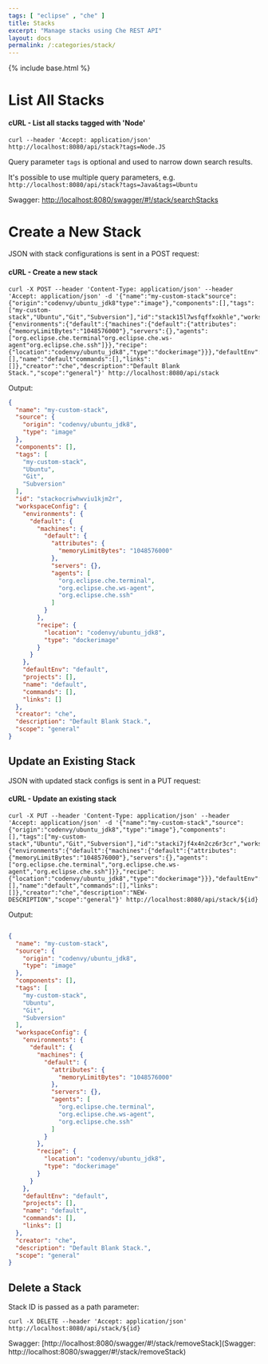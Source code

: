 ```yaml
---
tags: [ "eclipse" , "che" ]
title: Stacks
excerpt: "Manage stacks using Che REST API"
layout: docs
permalink: /:categories/stack/
---
```

{% include base.html %}

# List All Stacks

#### cURL - List all stacks tagged with 'Node'
```shell  
curl --header 'Accept: application/json' http://localhost:8080/api/stack?tags=Node.JS
```

Query parameter `tags` is optional and used to narrow down search results.

It's possible to use multiple query parameters, e.g. `http://localhost:8080/api/stack?tags=Java&tags=Ubuntu`

Swagger: [http://localhost:8080/swagger/#!/stack/searchStacks](http://localhost:8080/swagger/#!/stack/searchStacks)


# Create a New Stack

JSON with stack configurations is sent in a POST request:

#### cURL - Create a new stack
```shell  
curl -X POST --header 'Content-Type: application/json' --header 'Accept: application/json' -d '{"name":"my-custom-stack"source":{"origin":"codenvy/ubuntu_jdk8"type":"image"},"components":[],"tags":["my-custom-stack","Ubuntu","Git","Subversion"],"id":"stack15l7wsfqffxokhle","workspaceConfig":{"environments":{"default":{"machines":{"default":{"attributes":{"memoryLimitBytes":"1048576000"},"servers":{},"agents":["org.eclipse.che.terminal"org.eclipse.che.ws-agent"org.eclipse.che.ssh"]}},"recipe":{"location":"codenvy/ubuntu_jdk8","type":"dockerimage"}}},"defaultEnv":"default","projects":[],"name":"default"commands":[],"links":[]},"creator":"che","description":"Default Blank Stack.","scope":"general"}' http://localhost:8080/api/stack

```
Output:
```json  
{
  "name": "my-custom-stack",
  "source": {
    "origin": "codenvy/ubuntu_jdk8",
    "type": "image"
  },
  "components": [],
  "tags": [
    "my-custom-stack",
    "Ubuntu",
    "Git",
    "Subversion"
  ],
  "id": "stackocriwhwviu1kjm2r",
  "workspaceConfig": {
    "environments": {
      "default": {
        "machines": {
          "default": {
            "attributes": {
              "memoryLimitBytes": "1048576000"
            },
            "servers": {},
            "agents": [
              "org.eclipse.che.terminal",
              "org.eclipse.che.ws-agent",
              "org.eclipse.che.ssh"
            ]
          }
        },
        "recipe": {
          "location": "codenvy/ubuntu_jdk8",
          "type": "dockerimage"
        }
      }
    },
    "defaultEnv": "default",
    "projects": [],
    "name": "default",
    "commands": [],
    "links": []
  },
  "creator": "che",
  "description": "Default Blank Stack.",
  "scope": "general"
}
```


## Update an Existing Stack

JSON with updated stack configs is sent in a PUT request:

#### cURL - Update an existing stack
```shell  
curl -X PUT --header 'Content-Type: application/json' --header 'Accept: application/json' -d '{"name":"my-custom-stack","source":{"origin":"codenvy/ubuntu_jdk8","type":"image"},"components":[],"tags":["my-custom-stack","Ubuntu","Git","Subversion"],"id":"stacki7jf4x4n2cz6r3cr","workspaceConfig":{"environments":{"default":{"machines":{"default":{"attributes":{"memoryLimitBytes":"1048576000"},"servers":{},"agents":["org.eclipse.che.terminal","org.eclipse.che.ws-agent","org.eclipse.che.ssh"]}},"recipe":{"location":"codenvy/ubuntu_jdk8","type":"dockerimage"}}},"defaultEnv":"default","projects":[],"name":"default","commands":[],"links":[]},"creator":"che","description":"NEW-DESCRIPTION","scope":"general"}' http://localhost:8080/api/stack/${id}
```


Output:
```json  

{
  "name": "my-custom-stack",
  "source": {
    "origin": "codenvy/ubuntu_jdk8",
    "type": "image"
  },
  "components": [],
  "tags": [
    "my-custom-stack",
    "Ubuntu",
    "Git",
    "Subversion"
  ],
  "workspaceConfig": {
    "environments": {
      "default": {
        "machines": {
          "default": {
            "attributes": {
              "memoryLimitBytes": "1048576000"
            },
            "servers": {},
            "agents": [
              "org.eclipse.che.terminal",
              "org.eclipse.che.ws-agent",
              "org.eclipse.che.ssh"
            ]
          }
        },
        "recipe": {
          "location": "codenvy/ubuntu_jdk8",
          "type": "dockerimage"
        }
      }
    },
    "defaultEnv": "default",
    "projects": [],
    "name": "default",
    "commands": [],
    "links": []
  },
  "creator": "che",
  "description": "Default Blank Stack.",
  "scope": "general"
}
```


## Delete a Stack

Stack ID is passed as a path parameter:
```shell  
curl -X DELETE --header 'Accept: application/json' http://localhost:8080/api/stack/${id}
```

Swagger: [http://localhost:8080/swagger/#!/stack/removeStack](Swagger: http://localhost:8080/swagger/#!/stack/removeStack)
